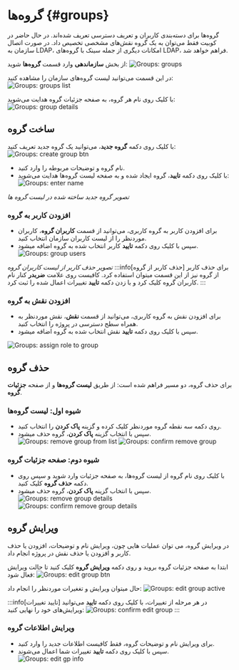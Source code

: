 # گروه‌ها {#groups}

گروه‌ها برای دسته‌بندی کاربران و تعریف دسترسی تعریف شده‌اند. در حال حاضر در کوبیت فقط می‌توان به یک گروه نقش‌های مشخصی تخصیص داد. در صورت اتصال سازمان به LDAP، امکانات دیگری از جمله سینک با گروه‌های LDAP، فراهم خواهد شد.

از بخش **سازماندهی** وارد قسمت **گروه‌ها** شوید:
![Groups: groups](groups.png)

در این قسمت می‌توانید لیست گروه‌های سازمان را مشاهده کنید:
![Groups: groups list](groups-list.png)

با کلیک روی نام هر گروه، به صفحه جزئیات گروه هدایت می‌شوید:
![Groups: group details](group-details.png)

## ساخت گروه

با کلیک روی دکمه‌ **گروه جدید**، می‌توانید یک گروه جدید تعریف کنید:
![Groups: create group btn](create-group-btn.png)

- نام گروه و توضیحات مربوطه را وارد کنید.
- با کلیک روی دکمه **تایید**، گروه ایجاد شده و به صفحه لیست گروه‌ها هدایت می‌شوید:
  ![Groups: enter name](enter-gp-name.png)

_تصویر گروه جدید ساخته شده در لیست گروه ها_

### افزودن کاربر به گروه

- برای افزودن کاربر به گروه کاربری، می‌توانید از قسمت **کاربران گروه‌**، کاربران موردنظر را از لیست کاربران سازمان انتخاب کنید.
- سپس با کلیک روی دکمه **تایید** کاربر انتخاب شده به گروه اضافه میشود.
  ![Groups: group users](group-users.png)

_تصویر حذف کاربر از لیست کاربران گروه_
:::info[حذف کاربر از گروه]
برای حذف کاربر از گروه نیز از این قسمت میتوان استفاده کرد. کافیست روی علامت **ضربدر** کنار نام کاربران گروه کلیک کرد و با زدن دکمه **تایید** تغییرات اعمال شده را ثبت کرد.
:::

### افزودن نقش به گروه

- برای افزودن نقش به گروه کاربری، می‌توانید از قسمت **نقش**، نقش موردنظر به همراه سطح دسترسی در پروژه را انتخاب کنید.
- سپس با کلیک روی دکمه **تایید** نقش انتخاب شده به گروه اضافه میشود.

![Groups: assign role to group](assign-role-to-group.png)

## حذف گروه

برای حذف گروه، دو مسیر فراهم شده است: از طریق **لیست گروه‌ها** و از صفحه **جزئیات گروه**.

### شیوه اول: لیست گروه‌ها

- روی دکمه سه نقطه گروه موردنظر کلیک کرده و گزینه **پاک کردن** را انتخاب کنید.
- سپس با انتخاب گزینه **پاک کردن**، گروه حذف میشود.
  ![Groups: remove group from list](remove-group-from-list.png)
  ![Groups: confirm remove group](confirm-remove-group.png)

### شیوه دوم: صفحه جزئیات گروه

- با کلیک روی نام گروه از لیست گروه‌ها، به صفحه جزئیات وارد شوید و سپس روی دکمه **حذف گروه** کلیک کنید.
- سپس با انتخاب گزینه **پاک کردن**، گروه حذف میشود.
  ![Groups: remove group details](remove-group-details.png)
  ![Groups: confirm remove group details](confirm-remove-group-details.png)

## ویرایش گروه

در ویرایش گروه، می توان عملیات هایی چون، ویرایش نام و توضیحات، افزودن یا حذف کاربر و افزودن یا حذف نقش در پروژه انجام داد.

ابتدا به صفحه جزئیات گروه بروید و روی دکمه **ویرایش گروه** کلیک کنید تا حالت ویرایش فعال شود:
![Groups: edit group btn](edit-group-btn.png)

حال میتوان ویرایش و تغغیرات موردنظر را انجام داد:
![Groups: edit group active](edit-group-active.png)

:::info[تایید تغییرات]
در هر مرحله از تغییرات، با کلیک روی دکمه **تایید** می‌توانید ویرایش‌های خود را نهایی کنید:
![Groups: confirm edit group](confirm-edit-group.png)
:::

### ویرایش اطلاعات گروه

- برای ویرایش نام و توضیحات گروه، فقط کافیست اطلاعات جدید را وارد کنید.
- سپس با کلیک روی دکمه **تایید** تغییرات شما اعمال می‌شوند.
  ![Groups: edit gp info](edit-gp-info.png)
